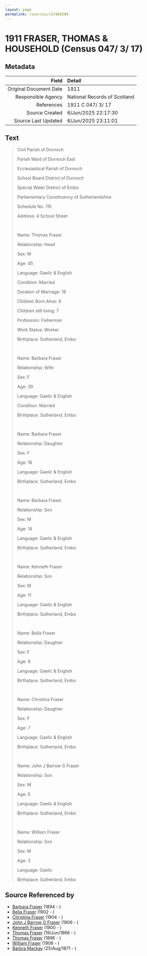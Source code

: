 ```yaml
---
layout: page
permalink: /sources/s57860209
---
```


# 1911 FRASER, THOMAS & HOUSEHOLD (Census 047/ 3/ 17)

## Metadata
Field | Detail
---:|:---
Original Document Date | 1911
Responsible Agency | National Records of Scotland
References | 1911 C 047/ 3/ 17
Source Created | 6/Jun/2025 22:17:30
Source Last Updated | 6/Jun/2025 23:11:01

## Text

> Civil Parish of Dornoch
>
> Parish Ward of Dornoch East
>
> Ecclesiastical Parish of Dornoch
>
> School Board District of Dornoch
>
> Special Water District of Embo
>
> Parliamentary Constituency of Sutherlandshire
>
> Schedule No. 115
>
> Address: 4 School Street
>
> <br/>
>
> Name: Thomas Fraser
>
> Relationship: Head
>
> Sex: M
>
> Age: 45
>
> Language: Gaelic & English
>
> Condition: Married
>
> Duration of Marriage: 18
>
> Children Born Alive: 9
>
> Children still living: 7
>
> Profession: Fisherman
>
> Work Status: Worker
>
> Birthplace: Sutherland, Embo
>
> <br/>
>
> Name: Barbara Fraser
>
> Relationship: Wife
>
> Sex: F
>
> Age: 39
>
> Language: Gaelic & English
>
> Condition: Married
>
> Birthplace: Sutherland, Embo
>
> <br/>
>
> Name: Barbara Fraser
>
> Relationship: Daughter
>
> Sex: F
>
> Age: 16
>
> Language: Gaelic & English
>
> Birthplace: Sutherland, Embo
>
> <br/>
>
> Name: Barbara Fraser
>
> Relationship: Son
>
> Sex: M
>
> Age: 14
>
> Language: Gaelic & English
>
> Birthplace: Sutherland, Embo
>
> <br/>
>
> Name: Kenneth Fraser
>
> Relationship: Son
>
> Sex: M
>
> Age: 11
>
> Language: Gaelic & English
>
> Birthplace: Sutherland, Embo
>
> <br/>
>
> Name: Bella Fraser
>
> Relationship: Daughter
>
> Sex: F
>
> Age: 9
>
> Language: Gaelic & English
>
> Birthplace: Sutherland, Embo
>
> <br/>
>
> Name: Christina Fraser
>
> Relationship: Daughter
>
> Sex: F
>
> Age: 7
>
> Language: Gaelic & English
>
> Birthplace: Sutherland, Embo
>
> <br/>
>
> Name: John J Barrow G Fraser
>
> Relationship: Son
>
> Sex: M
>
> Age: 5
>
> Language: Gaelic & English
>
> Birthplace: Sutherland, Embo
>
> <br/>
>
> Name: William Fraser
>
> Relationship: Son
>
> Sex: M
>
> Age: 3
>
> Language: Gaelic
>
> Birthplace: Sutherland, Embo
>

## Source Referenced by

* [Barbara Fraser](../people/@26057486@-barbara-fraser-b1894-d.md) (1894 - )
* [Bella Fraser](../people/@25936309@-bella-fraser-b1902-d.md) (1902 - )
* [Christina Fraser](../people/@8163648@-christina-fraser-b1904-d.md) (1904 - )
* [John J Barrow G Fraser](../people/@43044884@-john-j-barrow-g-fraser-b1906-d.md) (1906 - )
* [Kenneth Fraser](../people/@73587538@-kenneth-fraser-b1900-d.md) (1900 - )
* [Thomas Fraser](../people/@28777404@-thomas-fraser-b1866-6-19-d.md) (19/Jun/1866 - )
* [Thomas Fraser](../people/@41158088@-thomas-fraser-b1896-d.md) (1896 - )
* [William Fraser](../people/@94771760@-william-fraser-b1908-d.md) (1908 - )
* [Barbra Mackay](../people/@60643714@-barbra-mackay-b1871-8-25-d.md) (25/Aug/1871 - )
